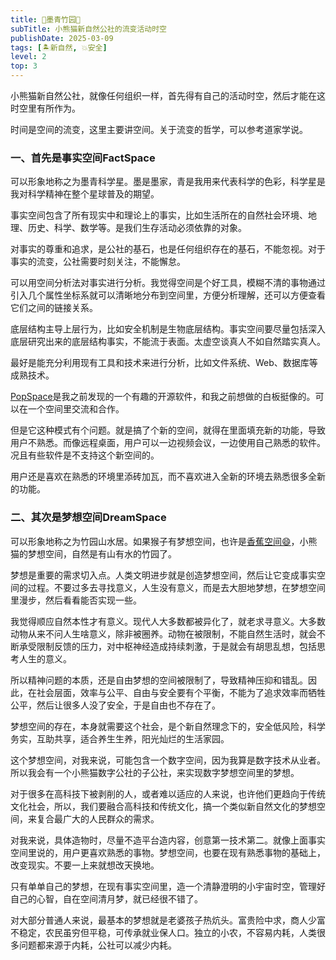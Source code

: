 ```yaml
---
title: 🎋墨青竹园🐼
subTitle: 小熊猫新自然公社的流变活动时空
publishDate: 2025-03-09
tags: [🏝新自然, 💥安全]
level: 2
top: 3
---
```


小熊猫新自然公社，就像任何组织一样，首先得有自己的活动时空，然后才能在这时空里有所作为。

时间是空间的流变，这里主要讲空间。关于流变的哲学，可以参考道家学说。

### 一、首先是事实空间FactSpace

可以形象地称之为墨青科学星。墨是墨家，青是我用来代表科学的色彩，科学星是我对科学精神在整个星球普及的期望。

事实空间包含了所有现实中和理论上的事实，比如生活所在的自然社会环境、地理、历史、科学、数学等。是我们生存活动必须依靠的对象。

对事实的尊重和追求，是公社的基石，也是任何组织存在的基石，不能忽视。对于事实的流变，公社需要时刻关注，不能懈怠。

可以用空间分析法对事实进行分析。我觉得空间是个好工具，模糊不清的事物通过引入几个属性坐标系就可以清晰地分布到空间里，方便分析理解，还可以方便查看它们之间的链接关系。

底层结构主导上层行为，比如安全机制是生物底层结构。事实空间要尽量包括深入底层研究出来的底层结构事实，不能流于表面。太虚空谈真人不如自然踏实真人。

最好是能充分利用现有工具和技术来进行分析，比如文件系统、Web、数据库等成熟技术。

[PopSpace](https://popspace.io/)是我之前发现的一个有趣的开源软件，和我之前想做的白板挺像的。可以在一个空间里交流和合作。

但是它这种模式有个问题。就是搞了个新的空间，就得在里面填充新的功能，导致用户不熟悉。而像远程桌面，用户可以一边视频会议，一边使用自己熟悉的软件。况且有些软件是不支持这个新空间的。

用户还是喜欢在熟悉的环境里添砖加瓦，而不喜欢进入全新的环境去熟悉很多全新的功能。

### 二、其次是梦想空间DreamSpace

可以形象地称之为竹园山水居。如果猴子有梦想空间，也许是[香蕉空间😄](https://www.bananaspace.org/)，小熊猫的梦想空间，自然是有山有水的竹园了。

梦想是重要的需求切入点。人类文明进步就是创造梦想空间，然后让它变成事实空间的过程。不要过多去寻找意义，人生没有意义，而是去大胆地梦想，在梦想空间里漫步，然后看看能否实现一些。

我觉得顺应自然本性才有意义。现代人大多数都被异化了，就老求寻意义。大多数动物从来不问人生啥意义，除非被圈养。动物在被限制，不能自然生活时，就会不断承受限制反馈的压力，对中枢神经造成持续刺激，于是就会有胡思乱想，包括思考人生的意义。

所以精神问题的本质，还是自由梦想的空间被限制了，导致精神压抑和错乱。因此，在社会层面，效率与公平、自由与安全要有个平衡，不能为了追求效率而牺牲公平，然后让很多人没了安全，于是自由也不存在了。

梦想空间的存在，本身就需要这个社会，是个新自然理念下的，安全低风险，科学务实，互助共享，适合养生生养，阳光灿烂的生活家园。

这个梦想空间，对我来说，可能包含一个数字空间，因为我算是数字技术从业者。所以我会有一个小熊猫数字公社的子公社，来实现数字梦想空间里的梦想。

对于很多在高科技下被剥削的人，或者难以适应的人来说，也许他们更趋向于传统文化社会，所以，我们要融合高科技和传统文化，搞一个类似新自然文化的梦想空间，来复合最广大的人民群众的需求。

对我来说，具体造物时，尽量不造平台造内容，创意第一技术第二。就像上面事实空间里说的，用户更喜欢熟悉的事物。梦想空间，也要在现有熟悉事物的基础上，改变现实。不要一上来就想改天换地。

只有单单自己的梦想，在现有事实空间里，造一个清静澄明的小宇宙时空，管理好自己的心智，自在空间清月梦，就已经很不错了。

对大部分普通人来说，最基本的梦想就是老婆孩子热炕头。富贵险中求，商人少富不稳定，农民虽穷但平稳，可传承就业保人口。独立的小农，不容易内耗，人类很多问题都来源于内耗，公社可以减少内耗。
